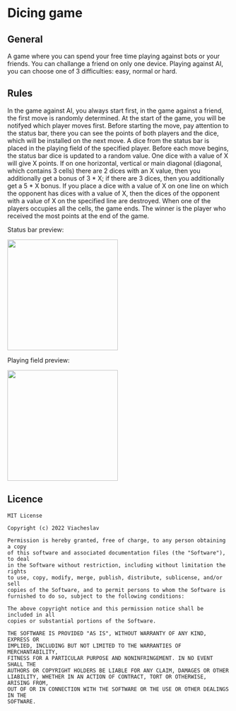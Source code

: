 # Dicing game

## General
A game where you can spend your free time playing against bots or your friends. You can challange a friend on only one device. Playing against AI, you can choose one of 3 difficulties: easy, normal or hard.

## Rules
In the game against AI, you always start first, in the game against a friend, the first move is randomly determined. At the start of the game, you will be notifyed which player moves first. Before starting the move, pay attention to the status bar, there you can see the points of both players and the dice, which will be installed on the next move. A dice from the status bar is placed in the playing field of the specified player. Before each move begins, the status bar dice is updated to a random value. One dice with a value of X will give X points. If on one horizontal, vertical or main diagonal (diagonal, which contains 3 cells) there are 2 dices with an X value, then you additionally get a bonus of 3 * X; if there are 3 dices, then you additionally get a 5 * X bonus. If you place a dice with a value of X on one line on which the opponent has dices with a value of X, then the dices of the opponent with a value of X on the specified line are destroyed. When one of the players occupies all the cells, the game ends. The winner is the player who received the most points at the end of the game.

Status bar preview:
<p align="start">
  <img src="https://github.com/viacheslav-chugunov/dicing-game/blob/master/images/status_bar.jpg" width="250" >
</p>

Playing field preview:
<p align="start">
  <img src="https://github.com/viacheslav-chugunov/dicing-game/blob/master/images/playing_field.jpg" width="250" >
</p>

## Licence
```
MIT License

Copyright (c) 2022 Viacheslav

Permission is hereby granted, free of charge, to any person obtaining a copy
of this software and associated documentation files (the "Software"), to deal
in the Software without restriction, including without limitation the rights
to use, copy, modify, merge, publish, distribute, sublicense, and/or sell
copies of the Software, and to permit persons to whom the Software is
furnished to do so, subject to the following conditions:

The above copyright notice and this permission notice shall be included in all
copies or substantial portions of the Software.

THE SOFTWARE IS PROVIDED "AS IS", WITHOUT WARRANTY OF ANY KIND, EXPRESS OR
IMPLIED, INCLUDING BUT NOT LIMITED TO THE WARRANTIES OF MERCHANTABILITY,
FITNESS FOR A PARTICULAR PURPOSE AND NONINFRINGEMENT. IN NO EVENT SHALL THE
AUTHORS OR COPYRIGHT HOLDERS BE LIABLE FOR ANY CLAIM, DAMAGES OR OTHER
LIABILITY, WHETHER IN AN ACTION OF CONTRACT, TORT OR OTHERWISE, ARISING FROM,
OUT OF OR IN CONNECTION WITH THE SOFTWARE OR THE USE OR OTHER DEALINGS IN THE
SOFTWARE.
```
